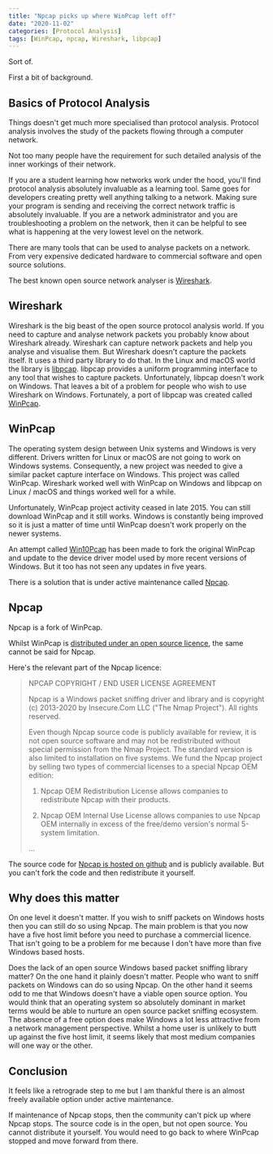 ```yaml
---
title: "Npcap picks up where WinPcap left off"
date: "2020-11-02"
categories: [Protocol Analysis]
tags: [WinPcap, npcap, Wireshark, libpcap]
---
```


Sort of.

First a bit of background.

## Basics of Protocol Analysis

Things doesn't get much more specialised than protocol analysis. Protocol analysis involves the study of the packets flowing through a computer network.

Not too many people have the requirement for such detailed analysis of the inner workings of their network.

If you are a student learning how networks work under the hood, you'll find protocol analysis  absolutely invaluable as a learning tool. Same goes for developers creating pretty well anything talking to a network. Making sure your program is sending and receiving the correct network traffic is absolutely invaluable. If you are a network administrator and you are troubleshooting a problem on the network, then it can be helpful to see what is happening at the very lowest level on the network.

There are many tools that can be used to analyse packets on a network. From very expensive dedicated hardware to commercial software and open source solutions.

The best known open source network analyser is [Wireshark](https://www.wireshark.org/).

## Wireshark

Wireshark is the big beast of the open source protocol analysis world. If you need to capture and analyse network packets you probably know about Wireshark already. Wireshark can capture network packets and help you analyse and visualise them. But Wireshark doesn't capture the packets itself. It uses a third party library to do that. In the Linux and macOS world the library is [libpcap](https://www.tcpdump.org/). libpcap provides a uniform programming interface to any tool that wishes to capture packets. Unfortunately, libpcap doesn't work on Windows. That leaves a bit of a problem for people who wish to use Wireshark on Windows. Fortunately, a port of libpcap was created called [WinPcap](https://www.winpcap.org/).

## WinPcap

The operating system design between Unix systems and Windows is very different. Drivers written for Linux or macOS are not going to work on Windows systems. Consequently, a new project was needed to give a similar packet capture interface on Windows. This project was called WinPcap. Wireshark worked well with WinPcap on Windows and libpcap on Linux / macOS and things worked well for a while.

Unfortunately, WinPcap project activity ceased in late 2015. You can still download WinPcap and it still works. Windows is constantly being improved so it is just a matter of time until WinPcap doesn't work properly on the newer systems.

An attempt called [Win10Pcap](http://www.win10pcap.org/) has been made to fork the original WinPcap and update to the device driver model used by more recent versions of Windows. But it too has not seen any updates in five years.

There is a solution that is under active maintenance called [Npcap](https://nmap.org/npcap/).

## Npcap

Npcap is a fork of WinPcap.

Whilst WinPcap is [distributed under an open source licence](https://www.winpcap.org/misc/copyright.htm), the same cannot be said for Npcap.

Here's the relevant part of the Npcap licence:

> NPCAP COPYRIGHT / END USER LICENSE AGREEMENT
>
> Npcap is a Windows packet sniffing driver and library and is copyright
(c) 2013-2020 by Insecure.Com LLC ("The Nmap Project").  All rights
reserved.
>
> Even though Npcap source code is publicly available for review, it is
not open source software and may not be redistributed without special
permission from the Nmap Project.  The standard version is also
limited to installation on five systems. We fund the Npcap project by
selling two types of commercial licenses to a special Npcap OEM
edition:
>
> 1) Npcap OEM Redistribution License allows companies to redistribute
Npcap with their products.
>
> 2) Npcap OEM Internal Use License allows companies to use Npcap OEM
internally in excess of the free/demo version's normal 5-system
limitation.
>
> ...

The source code for [Npcap is hosted on github](https://github.com/nmap/npcap) and is publicly available. But you can't fork the code and then redistribute it yourself.

## Why does this matter

On one level it doesn't matter. If you wish to sniff packets on Windows hosts then you can still do so using Npcap. The main problem is that you now have a five host limit before you need to purchase a commercial licence. That isn't going to be a problem for me because I don't have more than five Windows based hosts.

Does the lack of an open source Windows based packet sniffing library matter? On the one hand it plainly doesn't matter. People who want to sniff packets on Windows can do so using Npcap. On the other hand it seems odd to me that Windows doesn't have a viable open source option. You would think that an operating system so absolutely dominant in market terms would be able to nurture an open source packet sniffing ecosystem. The absence of a free option does make Windows a lot less attractive from a network management perspective. Whilst a home user is unlikely to butt up against the five host limit, it seems likely that most medium companies will one way or the other.

## Conclusion

It feels like a retrograde step to me but I am thankful there is an almost freely available option under active maintenance.

If maintenance of Npcap stops, then the community can't pick up where Npcap stops. The source code is in the open, but not open source. You cannot distribute it yourself. You would need to go back to where WinPcap stopped and move forward from there.
